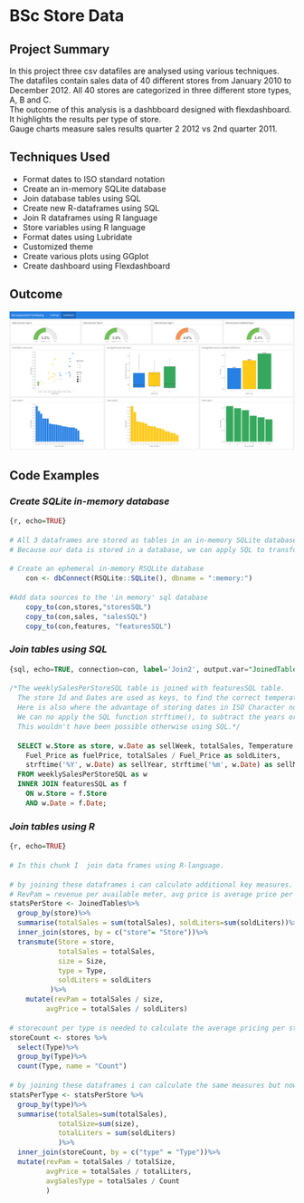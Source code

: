 # **BSc Store Data**

## **Project Summary**
In this project three csv datafiles are analysed using various techniques. <br>
The datafiles contain sales data of 40 different stores from January 2010 to December 2012. All 40 stores are categorized in three different store types, A, B and C.
<br>
The outcome of this analysis is a dashbboard designed with flexdashboard. It highlights the results per type of store.
<br>
Gauge charts measure sales results quarter 2 2012 vs 2nd quarter 2011. 


## **Techniques Used**
- Format dates to ISO standard notation
- Create an in-memory SQLite database
- Join database tables using SQL
- Create new R-dataframes using SQL
- Join R dataframes using R language
- Store variables using R language
- Format dates using Lubridate
- Customized theme
- Create various plots using GGplot
- Create dashboard using Flexdashboard


## **Outcome**
![dashboard](Images/Dashboard.png)


## **Code Examples**

### *Create SQLite in-memory database*

```r
{r, echo=TRUE}

# All 3 dataframes are stored as tables in an in-memory SQLite database.
# Because our data is stored in a database, we can apply SQL to transform the data.

# Create an ephemeral in-memory RSQLite database
    con <- dbConnect(RSQLite::SQLite(), dbname = ":memory:")

#Add data sources to the 'in memory' sql database
    copy_to(con,stores,"storesSQL")
    copy_to(con,sales, "salesSQL")
    copy_to(con,features, "featuresSQL")
```


### *Join tables using SQL*


```sql
{sql, echo=TRUE, connection=con, label='Join2', output.var="JoinedTables"}

/*The weeklySalesPerStoreSQL table is joined with featuresSQL table.
  The store Id and Dates are used as keys, to find the correct temperature and Fuel_Price in featuresSQL.   Because we joined the 2 tables, we can now calculate the sold liters and add as a new column.
  Here is also where the advantage of storing dates in ISO Character notation comes into play.
  We can no apply the SQL function strftime(), to subtract the years or other dateparts.
  This wouldn't have been possible otherwise using SQL.*/

  SELECT w.Store as store, w.Date as sellWeek, totalSales, Temperature as temperature, 
    Fuel_Price as fuelPrice, totalSales / Fuel_Price as soldLiters, 
    strftime('%Y', w.Date) as sellYear, strftime('%m', w.Date) as sellMonth
  FROM weeklySalesPerStoreSQL as w
  INNER JOIN featuresSQL as f
    ON w.Store = f.Store
    AND w.Date = f.Date;
```


### *Join tables using R*


```R
{r, echo=TRUE}

# In this chunk I  join data frames using R-language.

# by joining these dataframes i can calculate additional key measures. RevPam and AvgPrice.
# RevPam = revenue per available meter, avg price is average price per sold liter for each store
statsPerStore <- JoinedTables%>%
  group_by(store)%>%
  summarise(totalSales = sum(totalSales), soldLiters=sum(soldLiters))%>%
  inner_join(stores, by = c("store"= "Store"))%>%
  transmute(Store = store,
            totalSales = totalSales,
            size = Size,
            type = Type,
            soldLiters = soldLiters
          )%>%
    mutate(revPam = totalSales / size, 
         avgPrice = totalSales / soldLiters) 

# storecount per type is needed to calculate the average pricing per store type
storeCount <- stores %>%
  select(Type)%>%
  group_by(Type)%>%
  count(Type, name = "Count")

# by joining these dataframes i can calculate the same measures but now for each store type.
statsPerType <- statsPerStore %>%
  group_by(type)%>%
  summarise(totalSales=sum(totalSales), 
            totalSize=sum(size),
            totalLiters = sum(soldLiters)
            )%>%
  inner_join(storeCount, by = c("type" = "Type"))%>%
  mutate(revPam = totalSales / totalSize,
         avgPrice = totalSales / totalLiters,
         avgSalesType = totalSales / Count
         )
```